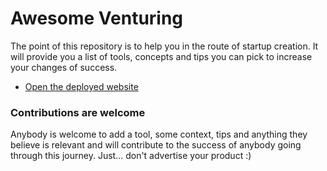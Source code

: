 # Awesome Venturing

The point of this repository is to help you in the route of startup creation. It
will provide you a list of tools, concepts and tips you can pick to increase your
changes of success.

- [Open the deployed website](https://sroze.github.io/awesome-venturing/)


### Contributions are welcome

Anybody is welcome to add a tool, some context, tips and anything they believe
is relevant and will contribute to the success of anybody going through this
journey. Just... don't advertise your product :)

